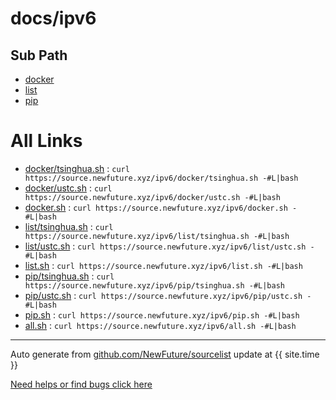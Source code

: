 
# docs/ipv6

## Sub Path

* [docker](docker/)
* [list](list/)
* [pip](pip/)

# All Links


* [docker/tsinghua.sh](docker/tsinghua.sh) : `curl https://source.newfuture.xyz/ipv6/docker/tsinghua.sh -#L|bash`
* [docker/ustc.sh](docker/ustc.sh) : `curl https://source.newfuture.xyz/ipv6/docker/ustc.sh -#L|bash`
* [docker.sh](docker.sh) : `curl https://source.newfuture.xyz/ipv6/docker.sh -#L|bash`
* [list/tsinghua.sh](list/tsinghua.sh) : `curl https://source.newfuture.xyz/ipv6/list/tsinghua.sh -#L|bash`
* [list/ustc.sh](list/ustc.sh) : `curl https://source.newfuture.xyz/ipv6/list/ustc.sh -#L|bash`
* [list.sh](list.sh) : `curl https://source.newfuture.xyz/ipv6/list.sh -#L|bash`
* [pip/tsinghua.sh](pip/tsinghua.sh) : `curl https://source.newfuture.xyz/ipv6/pip/tsinghua.sh -#L|bash`
* [pip/ustc.sh](pip/ustc.sh) : `curl https://source.newfuture.xyz/ipv6/pip/ustc.sh -#L|bash`
* [pip.sh](pip.sh) : `curl https://source.newfuture.xyz/ipv6/pip.sh -#L|bash`
* [all.sh](all.sh) : `curl https://source.newfuture.xyz/ipv6/all.sh -#L|bash`

---

Auto generate from [github.com/NewFuture/sourcelist](https://github.com/NewFuture/sourcelist) update at {{ site.time }}

[Need helps or find bugs click here ](https://github.com/NewFuture/sourcelist/issues)

